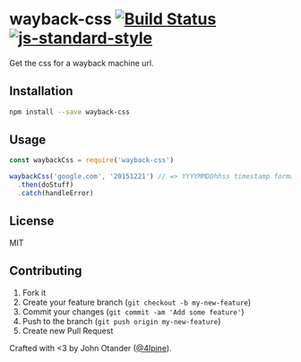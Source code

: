 # wayback-css [![Build Status](https://secure.travis-ci.org/cssstats/wayback-css.svg?branch=master)](https://travis-ci.org/cssstats/wayback-css) [![js-standard-style](https://img.shields.io/badge/code%20style-standard-brightgreen.svg?style=flat)](https://github.com/feross/standard)

Get the css for a wayback machine url.

## Installation

```bash
npm install --save wayback-css
```

## Usage

```javascript
const waybackCss = require('wayback-css')

waybackCss('google.com', '20151221') // => YYYYMMDDhhss timestamp format
  .then(doStuff)
  .catch(handleError)
```

## License

MIT

## Contributing

1. Fork it
2. Create your feature branch (`git checkout -b my-new-feature`)
3. Commit your changes (`git commit -am 'Add some feature'`)
4. Push to the branch (`git push origin my-new-feature`)
5. Create new Pull Request

Crafted with &lt;3 by John Otander ([@4lpine](https://twitter.com/4lpine)).
